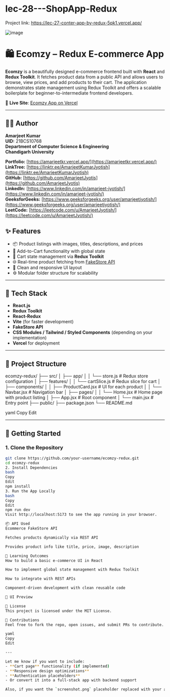 # lec-28---ShopApp-Redux

Project link: https://lec-27-conter-app-by-redux-5pk1.vercel.app/


![image](https://github.com/user-attachments/assets/21959683-8d6a-407a-a370-bffdb5951550)


# 🛍️ Ecomzy – Redux E-commerce App

**Ecomzy** is a beautifully designed e-commerce frontend built with **React** and **Redux Toolkit**. It fetches product data from a public API and allows users to browse, view prices, and add products to their cart. The application demonstrates state management using Redux Toolkit and offers a scalable boilerplate for beginner-to-intermediate frontend developers.

🔗 **Live Site**: [Ecomzy App on Vercel](https://lec-27-conter-app-by-redux-5pk1.vercel.app/)

---

## 🧑‍💻 Author

**Amarjeet Kumar**  
**UID:** 21BCS10768  
**Department of Computer Science & Engineering**  
**Chandigarh University**

**Portfolio:** [https://amarjeetkr.vercel.app/](https://amarjeetkr.vercel.app/)  
**LinkTree:** [https://linktr.ee/AmarjeetKumarJyotish](https://linktr.ee/AmarjeetKumarJyotish)  
**GitHub:** [https://github.com/AmarjeetJyotis](https://github.com/AmarjeetJyotis)  
**LinkedIn:** [https://www.linkedin.com/in/amarjeet-jyotish/](https://www.linkedin.com/in/amarjeet-jyotish/)  
**GeeksforGeeks:** [https://www.geeksforgeeks.org/user/amarjeetjyotish/](https://www.geeksforgeeks.org/user/amarjeetjyotish/)  
**LeetCode:** [https://leetcode.com/u/AmarjeetJyotish/](https://leetcode.com/u/AmarjeetJyotish/)


## ✨ Features

- 📦 Product listings with images, titles, descriptions, and prices
- 🛒 Add-to-Cart functionality with global state
- 💚 Cart state management via **Redux Toolkit**
- 🌐 Real-time product fetching from [FakeStore API](https://fakestoreapi.com/)
- 🧭 Clean and responsive UI layout
- ⚙️ Modular folder structure for scalability

---

## 🧰 Tech Stack

- **React.js**
- **Redux Toolkit**
- **React-Redux**
- **Vite** (for faster development)
- **FakeStore API**
- **CSS Modules / Tailwind / Styled Components** (depending on your implementation)
- **Vercel** for deployment

---

## 📁 Project Structure

ecomzy-redux/
├── src/
│ ├── app/
│ │ └── store.js # Redux store configuration
│ ├── features/
│ │ └── cartSlice.js # Redux slice for cart
│ ├── components/
│ │ ├── ProductCard.jsx # UI for each product
│ │ └── Navbar.jsx # Navigation bar
│ ├── pages/
│ │ └── Home.jsx # Home page with product listing
│ ├── App.jsx # Root component
│ └── main.jsx # Entry point
├── public/
├── package.json
└── README.md

yaml
Copy
Edit

---

## 🚀 Getting Started

### 1. Clone the Repository

```bash
git clone https://github.com/your-username/ecomzy-redux.git
cd ecomzy-redux
2. Install Dependencies
bash
Copy
Edit
npm install
3. Run the App Locally
bash
Copy
Edit
npm run dev
Visit http://localhost:5173 to see the app running in your browser.

📦 API Used
Ecommerce FakeStore API

Fetches products dynamically via REST API

Provides product info like title, price, image, description

🧠 Learning Outcomes
How to build a basic e-commerce UI in React

How to implement global state management with Redux Toolkit

How to integrate with REST APIs

Component-driven development with clean reusable code

📸 UI Preview

📜 License
This project is licensed under the MIT License.

🤝 Contributions
Feel free to fork the repo, open issues, and submit PRs to contribute.

yaml
Copy
Edit

---

Let me know if you want to include:
- **Cart page** functionality (if implemented)
- **Responsive design optimizations**
- **Authentication placeholders**
- Or convert it into a full-stack app with backend support

Also, if you want the `screenshot.png` placeholder replaced with your actual UI screenshot (the one you uploaded), I can provide the Markdown for that too.

